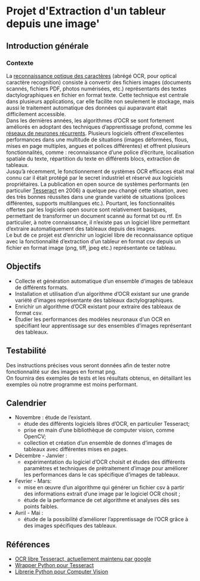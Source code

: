 # Projet d'Extraction d'un tableur depuis une image'
## Introduction générale
### Contexte
La [reconnaissance optique des caractères](https://fr.wikipedia.org/wiki/Reconnaissance_optique_de_caract%C3%A8res) (abrégé OCR, pour optical caractère recognition) consiste à convertir des fichiers images (documents scannés, fichiers PDF, photos numérisées, etc.) représentants des textes dactylographiques en fichier en format texte. Cette technique est centrale dans plusieurs applications, car elle facilite non seulement le stockage, mais aussi le traitement automatique des données qui auparavant était difficilement accessible. \
Dans les dernières années, les algorithmes d’OCR se sont fortement améliorés en adoptant des techniques d’apprentissage profond, comme les [réseaux de neurones récurrents](https://fr.wikipedia.org/wiki/R%C3%A9seau_de_neurones_r%C3%A9currents). Plusieurs logiciels offrent d’excellentes performances dans une multitude de situations (images déformées, flous, mises en page multiples, angues et polices différentes) et offrent plusieurs fonctionnalités, comme : reconnaissance d’une police d’écriture, localisation spatiale du texte, répartition du texte en différents blocs, extraction de tableaux. \
Jusqu’à récemment, le fonctionnement de systèmes OCR efficaces était mal connu car il était protégé par le secret industriel et réservé aux logiciels propriétaires. La publication en open source de systèmes performants (en particulier [Tesseract](https://github.com/tesseract-ocr/tesseract) en 2006) a quelque peu changé cette situation, avec des très bonnes réussites dans une grande variété de situations (polices différentes, supports multilangues etc.). Pourtant, les fonctionnalités offertes par les logiciels open source sont relativement basiques, permettant de transformer un document scanné au format txt ou rtf. En particulier, à notre connaissance, il n’existe pas un logiciel libre permettant d’extraire automatiquement des tableaux depuis des images. \
Le but de ce projet est d’enrichir un logiciel libre de reconnaissance optique avec la fonctionnalité d’extraction d’un tableur en format csv depuis un fichier en format image (png, tiff, jpeg etc.) représentante ce tableau.

## Objectifs
- Collecte et génération automatique d’un ensemble d’images de tableaux de
différents formats.
- Installation et utilisation d’un algorithme d’OCR existant sur une grande
variété d’images représentante des tableaux dactylographiques.
- Enrichir un algorithme d’OCR existant pour extraire des tableaux de
format csv.
- Étudier les performances des modèles neuronaux d’un OCR en spécifiant
leur apprentissage sur des ensembles d’images représentant des tableaux.


## Testabilité
Des instructions précises vous seront données afin de tester notre fonctionnalité sur des images en format png. \
On fournira des exemples de tests et les résultats obtenus, en détaillant les
exemples où notre programme est moins performant.


## Calendrier
- Novembre : étude de l’existant.
    - étude des différents logiciels libres d’OCR, en particulier Tesseract;
    - prise en main d’une bibliothèque de computer vision, comme OpenCV;
    - collection et création d’un ensemble de donnes d’images de tableaux avec différentes mises en pages.
- Décembre - Janvier :
    - expérimentation du logiciel d’OCR choisit et études des différents paramètres et techniques de prétraitement d’image pour améliorer les performances dans le cas spécifique d’images de tableaux.
- Fevrier - Mars:
    - mise en œuvre d’un algorithme qui générer un fichier csv à partir des informations extrait d’une image par le logiciel OCR chosit ;
    - étude de la performance de cet algorithme et analyses dès ses points faibles.
- Avril - Mai :
    - étude de la possibilité d’améliorer l’apprentissage de l’OCR grâce à
des images spécifiques des tableaux.

## Références
- [OCR libre Tesseract, actuellement maintenu par google](https://github.com/tesseract-ocr/tessdoc)
- [Wrapper Python pour Tesseract](https://pypi.org/project/pytesseract/)
- [Librerie Python pour Computer Vision](https://github.com/opencv/opencv-python)